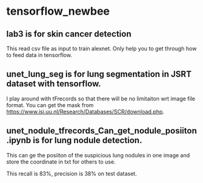 # tensorflow_newbee
## lab3 is for skin cancer detection
This read csv file as input to train alexnet. Only help you to get through how to feed data in tensorflow.
## unet_lung_seg is for lung segmentation in __JSRT__ dataset with tensorflow.

I play around with tFrecords so that there will be no limitaiton wrt image file format. You can get the mask from https://www.isi.uu.nl/Research/Databases/SCR/download.php.
## unet_nodule_tfrecords_Can_get_nodule_posiiton.ipynb is for lung nodule detection. 
This can ge the posiiton of the suspicious lung nodules in one image and store the coordinate in txt for others to use.

This recall is 83%, precision is 38% on test dataset.

